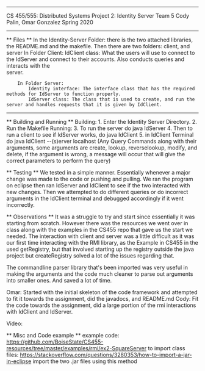

**************************************************
CS 455/555: Distributed Systems
Project 2: Identity Server
Team 5
    Cody Palin, Omar Gonzalez
Spring 2020
**************************************************

** Files **
    In the Identity-Server Folder: there is the two attached libraries, the README.md and the makefile. Then there are two folders: client, and server
        In Folder Client: 
            IdClient class: What the users will use to connect to the IdServer and connect to their accounts. Also conducts queries and interacts with the  
                            server.
        
        In Folder Server:
            Identity interface: The interface class that has the required methods for IdServer to function properly.
            IdServer class: The class that is used to create, and run the server and handles requests that it is given by IdClient.
------------------------------------------------------------------------------------------------------------------------------------------------------------

** Building and Running **
    Building:
        1. Enter the Identity Server Directory.
        2. Run the Makefile
    Running:
        3. To run the server do java IdServer
        4. Then to run a client to see if IdServer works, do java IdClient
        5. in IdClient Terminal do java IdClient --(s)erver localhost (Any Query Commands along with their arguments, some arguments are 
                                                                                        create, lookup, reverselookup, modify, and delete, if the argument is wrong, a message will occur that will give the correct parameters to perform the query)

** Testing ** 
We tested in a simple manner. Essentially whenever a major change was made to the code or pushing and pulling. We ran the program on eclipse then ran IdServer and IdClient to see if the two interacted with new changes. Then we attempted to do different queries or do incorrect arguments in the IdClient terminal and debugged accordingly if it went incorrectly.

** Observations **
It was a struggle to try and start since essentially it was starting from scratch. However there was the resources we went over in class along with the examples in the CS455 repo that gave us the start we needed. 
The interaction with client and server was a little difficult as it was our first time interacting with the RMI library, as the Example in CS455 in the used getRegistry, but that involved starting up the registry outside the java project but createRegistry solved a lot of the issues regarding that. 

The commandline parser library that's been imported was very useful in making the arguments and the code much cleaner to parse out arguments into smaller ones. And saved a lot of time.

Omar: Started with the initial skeleton of the code framework and attempted to fit it towards the assignment, did the javadocs, and README.md
Cody: Fit the code towards the assignment, did a large portion of the rmi interactions with IdClient and IdServer.

Video: 

** Misc and Code example **
example code: https://github.com/BoiseState/CS455-resources/tree/master/examples/rmi/ex2-SquareServer
to import class files:
https://stackoverflow.com/questions/3280353/how-to-import-a-jar-in-eclipse
import the two .jar files using this method